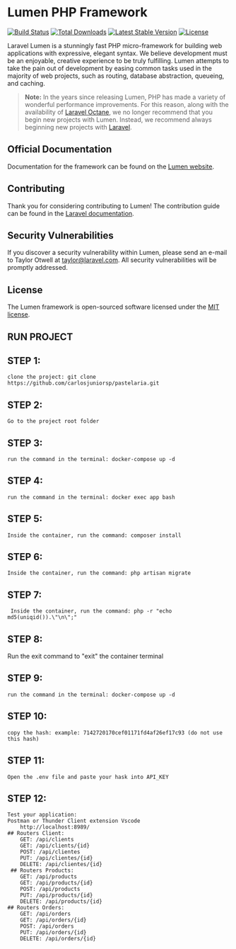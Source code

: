 # Lumen PHP Framework

[![Build Status](https://travis-ci.org/laravel/lumen-framework.svg)](https://travis-ci.org/laravel/lumen-framework)
[![Total Downloads](https://img.shields.io/packagist/dt/laravel/lumen-framework)](https://packagist.org/packages/laravel/lumen-framework)
[![Latest Stable Version](https://img.shields.io/packagist/v/laravel/lumen-framework)](https://packagist.org/packages/laravel/lumen-framework)
[![License](https://img.shields.io/packagist/l/laravel/lumen)](https://packagist.org/packages/laravel/lumen-framework)

Laravel Lumen is a stunningly fast PHP micro-framework for building web applications with expressive, elegant syntax. We believe development must be an enjoyable, creative experience to be truly fulfilling. Lumen attempts to take the pain out of development by easing common tasks used in the majority of web projects, such as routing, database abstraction, queueing, and caching.

> **Note:** In the years since releasing Lumen, PHP has made a variety of wonderful performance improvements. For this reason, along with the availability of [Laravel Octane](https://laravel.com/docs/octane), we no longer recommend that you begin new projects with Lumen. Instead, we recommend always beginning new projects with [Laravel](https://laravel.com).

## Official Documentation

Documentation for the framework can be found on the [Lumen website](https://lumen.laravel.com/docs).

## Contributing

Thank you for considering contributing to Lumen! The contribution guide can be found in the [Laravel documentation](https://laravel.com/docs/contributions).

## Security Vulnerabilities

If you discover a security vulnerability within Lumen, please send an e-mail to Taylor Otwell at taylor@laravel.com. All security vulnerabilities will be promptly addressed.

## License

The Lumen framework is open-sourced software licensed under the [MIT license](https://opensource.org/licenses/MIT).


## RUN PROJECT
## STEP 1: 
    clone the project: git clone https://github.com/carlosjuniorsp/pastelaria.git
## STEP 2:
    Go to the project root folder
## STEP 3:
    run the command in the terminal: docker-compose up -d
## STEP 4:
    run the command in the terminal: docker exec app bash
## STEP 5: 
    Inside the container, run the command: composer install
## STEP 6:
    Inside the container, run the command: php artisan migrate
## STEP 7: 
     Inside the container, run the command: php -r "echo md5(uniqid()).\"\n\";"
## STEP 8:
   Run the exit command to "exit" the container terminal
## STEP 9:
    run the command in the terminal: docker-compose up -d
## STEP 10:
    copy the hash: example: 7142720170cef01171fd4af26ef17c93 (do not use this hash)
## STEP 11:
    Open the .env file and paste your hask into API_KEY
## STEP 12: 
    Test your application: 
    Postman or Thunder Client extension Vscode
        http://localhost:8989/
    ## Routers Client:
        GET: /api/clients
        GET: /api/clients/{id}
        POST: /api/clientes
        PUT: /api/clientes/{id}
        DELETE: /api/clientes/{id}
     ## Routers Products:
        GET: /api/products
        GET: /api/products/{id}
        POST: /api/products
        PUT: /api/products/{id}
        DELETE: /api/products/{id}
    ## Routers Orders:
        GET: /api/orders
        GET: /api/orders/{id}
        POST: /api/orders
        PUT: /api/orders/{id}
        DELETE: /api/orders/{id}
    
        
    

